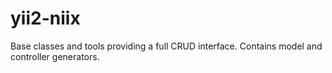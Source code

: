 # yii2-niix
Base classes and tools providing a full CRUD interface. Contains model and controller generators.

